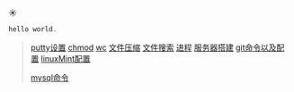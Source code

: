 :sunny:

``` java
hello world.
```

> <a href="./commond/puttySetting.html">putty设置</a>
> <a href="./commond/chmod.html">chmod</a>
> <a href="./commond/wc.html">wc</a>
> <a href="./commond/文件压缩.html">文件压缩</a>
> <a href="./commond/文件搜索.html">文件搜索</a>
> <a href="./commond/process.html">进程</a>
> <a href="./commond/服务器搭建.html">服务器搭建</a>
> <a href="./commond/git.html">git命令以及配置</a>
> <a href="./commond/linux-mint.html">linuxMint配置</a>
>
> <a href="./commond/mysql.html">mysql命令</a>

